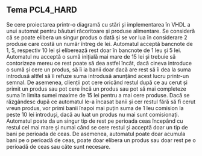 ## Tema PCL4_HARD


Se cere proiectarea printr-o diagramă cu stări și implementarea în VHDL a unui automat pentru băuturi răcoritoare și produse alimentare. Se consideră că se poate elibera un singur produs o dată și se vor lua în considerare 2 produse care costă un număr întreg de lei. Automatul acceptă bancnote de 1, 5, respectiv 10 lei și eliberează rest doar în bancnote de 1 leu și 5 lei. Automatul nu acceptă o sumă inițială mai mare de 15 lei și trebuie să contorizeze mereu ce rest poate să dea astfel încât, dacă cineva introduce o sumă și cere un produs, să îi ia banii doar dacă are rest să îi dea la suma introdusă altfel să îi refuze suma introdusă anunțând acest lucru printr-un semnal. De asemenea, clienții pot cere oricând restul după ce au cerut și primit un produs sau pot cere încă un produs sau pot să mai completeze suma în limita sumei maxime de 15 lei pentru a mai cere produse. Dacă se răzgândesc după ce automatul le-a încasat banii și cer restul fără să fi cerut vreun produs, vor primi banii înapoi mai puțin suma de 1 leu comision la peste 10 lei introduși, dacă au luat un produs nu mai sunt comisionați. Automatul poate da un singur tip de rest pe perioada ceas începând cu restul cel mai mare și numai când se cere restul și acceptă doar un tip de bani pe perioada de ceas. De asemenea, automatul poate doar acumula bani pe o perioadă de ceas, poate doar elibera un produs sau doar rest pe o perioadă de ceas sau câte sunt necesare.

